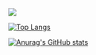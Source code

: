 <img src="https://capsule-render.vercel.app/api?type=Transparent&color=auto&height=150&section=header&text=Welcome%20to-nl-Sugnhoon's%20git%20hub&animation=blinking&fontColor=ffffff" />



[![Top Langs](https://github-readme-stats.vercel.app/api/top-langs/?username=swLsh)](https://github.com/anuraghazra/github-readme-stats)

[![Anurag's GitHub stats](https://github-readme-stats.vercel.app/api?username=swLsh)](https://github.com/anuraghazra/github-readme-stats)
